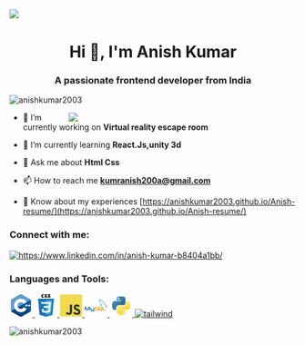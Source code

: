 <img src="https://i.gifer.com/6ELl.gif">
<h1 align="center">Hi 👋, I'm Anish Kumar</h1>
<h3 align="center">A passionate frontend developer from India</h3>

<p align="left"> <img src="https://komarev.com/ghpvc/?username=anishkumar2003&label=Profile%20views&color=0e75b6&style=flat" alt="anishkumar2003" /> </p>
<img align="right"  width="400px" src="https://cdn.dribbble.com/users/1162077/screenshots/3848914/programmer.gif">



- 🔭 I’m currently working on **Virtual reality escape room**

- 🌱 I’m currently learning **React.Js,unity 3d**

- 💬 Ask me about **Html Css**

- 📫 How to reach me **kumranish200a@gmail.com**

- 📄 Know about my experiences [https://anishkumar2003.github.io/Anish-resume/](https://anishkumar2003.github.io/Anish-resume/)

<h3 align="left">Connect with me:</h3>
<p align="left">
<a href="https://www.linkedin.com/in/anish-kumar-b8404a1bb/" target="blank"><img align="center" src="https://raw.githubusercontent.com/rahuldkjain/github-profile-readme-generator/master/src/images/icons/Social/linked-in-alt.svg" alt="https://www.linkedin.com/in/anish-kumar-b8404a1bb/" height="30" width="40" /></a>
<!-- <a href="https://fb.com/https://www.facebook.com/profile.php?id=100015630463115" target="blank"><img align="center" src="https://raw.githubusercontent.com/rahuldkjain/github-profile-readme-generator/master/src/images/icons/Social/facebook.svg" alt="https://www.facebook.com/profile.php?id=100015630463115" height="30" width="40" /></a>
</p> -->

<h3 align="left">Languages and Tools:</h3>
<a href="https://www.w3schools.com/cpp/" target="_blank" rel="noreferrer"> <img src="https://raw.githubusercontent.com/devicons/devicon/master/icons/cplusplus/cplusplus-original.svg" alt="cplusplus" width="40" height="40"/> </a> <a href="https://www.w3schools.com/css/" target="_blank" rel="noreferrer"> <img src="https://raw.githubusercontent.com/devicons/devicon/master/icons/css3/css3-original-wordmark.svg" alt="css3" width="40" height="40"/> </a> <a href="https://developer.mozilla.org/en-US/docs/Web/JavaScript" target="_blank" rel="noreferrer"> <img src="https://raw.githubusercontent.com/devicons/devicon/master/icons/javascript/javascript-original.svg" alt="javascript" width="40" height="40"/> </a> <a href="https://www.mysql.com/" target="_blank" rel="noreferrer"> <img src="https://raw.githubusercontent.com/devicons/devicon/master/icons/mysql/mysql-original-wordmark.svg" alt="mysql" width="40" height="40"/> </a> <a href="https://www.python.org" target="_blank" rel="noreferrer"> <img src="https://raw.githubusercontent.com/devicons/devicon/master/icons/python/python-original.svg" alt="python" width="40" height="40"/> </a> <a href="https://tailwindcss.com/" target="_blank" rel="noreferrer"> <img src="https://www.vectorlogo.zone/logos/tailwindcss/tailwindcss-icon.svg" alt="tailwind" width="40" height="40"/> </a> </p>

<p><img align="left" src="https://github-readme-stats.vercel.app/api/top-langs?username=anishkumar2003&show_icons=true&locale=en&layout=compact" alt="anishkumar2003" /></p>
